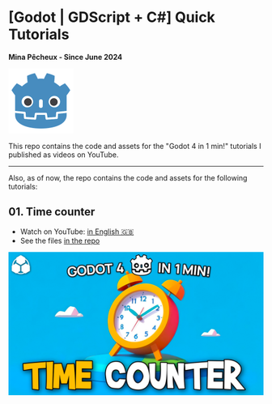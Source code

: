 # [Godot | GDScript + C#] Quick Tutorials

**Mina Pêcheux - Since June 2024**

<img style="width: 128px" src="doc/godot-small.png" />

This repo contains the code and assets for the "Godot 4 in 1 min!" tutorials I published as videos on YouTube.

---

Also, as of now, the repo contains the code and assets for the following tutorials:

## 01. Time counter

- Watch on YouTube: [in English 🇬🇧](https://www.youtube.com/watch?v=WsWDAesThiU)
- See the files [in the repo](/01-TimeCounter/)

![cover-01_TimeCounter](/doc/01_TimeCounter.png)

